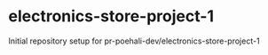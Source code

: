 # electronics-store-project-1

Initial repository setup for pr-poehali-dev/electronics-store-project-1